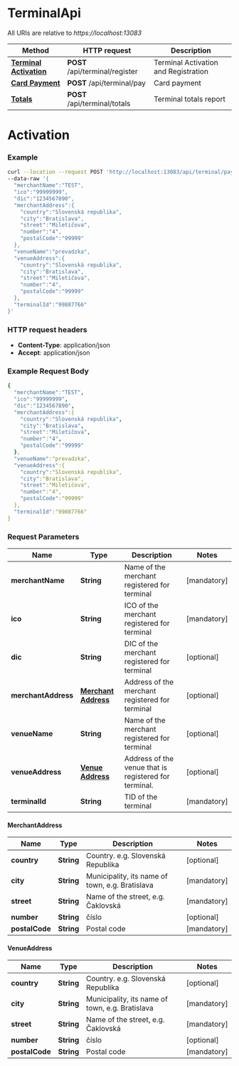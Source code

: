 # TerminalApi

All URIs are relative to *https://localhost:13083*

Method | HTTP request | Description
------------- | ------------- | -------------
[**Terminal Activation**](TerminalApiRegister.md#Activation) | **POST** /api/terminal/register | Terminal Activation and Registration
[**Card Payment**](TerminalApiCardPayment.md#CardPayment) | **POST** /api/terminal/pay | Card payment
[**Totals**](TerminalApiTotals.md#Totals) | **POST** /api/terminal/totals | Terminal totals report

# Activation

### Example

```bash
curl --location --request POST 'http://localhost:13083/api/terminal/pay' \
--data-raw '{
  "merchantName":"TEST",
  "ico":"99999999",
  "dic":"1234567890",
  "merchantAddress":{
    "country":"Slovenská republika",
    "city":"Bratislava",
    "street":"Miletičova",
    "number":"4",
    "postalCode":"99999"
  },
  "venueName":"prevadzka",
  "venueAddress":{
    "country":"Slovenská republika",
    "city":"Bratislava",
    "street":"Miletičova",
    "number":"4",
    "postalCode":"99999"
  },
  "terminalId":"99887766"
}'
```

### HTTP request headers

- **Content-Type**: application/json
- **Accept**: application/json

### Example Request Body

```yaml
{
  "merchantName":"TEST",
  "ico":"99999999",
  "dic":"1234567890",
  "merchantAddress":{
    "country":"Slovenská republika",
    "city":"Bratislava",
    "street":"Miletičova",
    "number":"4",
    "postalCode":"99999"
  },
  "venueName":"prevadzka",
  "venueAddress":{
    "country":"Slovenská republika",
    "city":"Bratislava",
    "street":"Miletičova",
    "number":"4",
    "postalCode":"99999"
  },
  "terminalId":"99887766"
}
```

### Request Parameters

Name | Type | Description | Notes
------------ | ------------- | ------------- | -------------
**merchantName** | **String** | Name of the merchant registered for terminal | [mandatory]
**ico** | **String** | ICO of the merchant registered for terminal   | [mandatory] 
**dic** | **String** | DIC of the merchant registered for terminal | [optional]
**merchantAddress** | [**Merchant Address**](TerminalApiRegister.md#MerchantAddress) | Address of the merchant registered for terminal | [optional] 
**venueName** | **String** | Name of the merchant registered for terminal | [optional]
**venueAddress** | [**Venue Address**](TerminalApiRegister.md#VenueAddress) | Address of the venue that is registered for terminal. | [optional] 
**terminalId** | **String** | TID of the terminal | [mandatory] 


#### MerchantAddress

Name | Type | Description | Notes
------------ | ------------- | ------------- | -------------
**country** | **String** | Country. e.g. Slovenská Republika | [optional] 
**city** | **String** | Municipality, its name of town, e.g. Bratislava | [mandatory] 
**street** | **String** | Name of the street, e.g. Čaklovská | [mandatory] 
**number** | **String** | číslo | [optional] 
**postalCode** | **String** | Postal code | [mandatory] 


#### VenueAddress

Name | Type | Description | Notes
------------ | ------------- | ------------- | -------------
**country** | **String** | Country. e.g. Slovenská Republika | [optional] 
**city** | **String** | Municipality, its name of town, e.g. Bratislava | [mandatory] 
**street** | **String** | Name of the street, e.g. Čaklovská | [mandatory] 
**number** | **String** | číslo | [optional] 
**postalCode** | **String** | Postal code | [mandatory] 